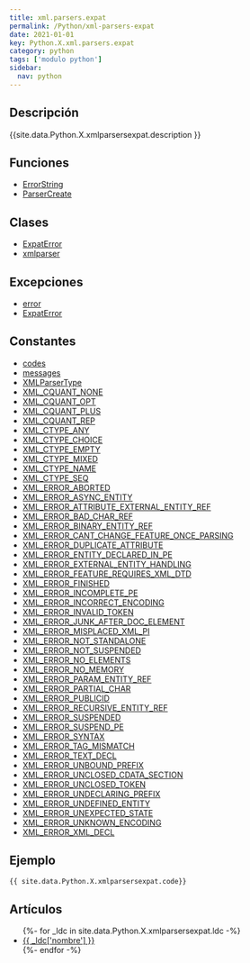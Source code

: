 ```yaml
---
title: xml.parsers.expat
permalink: /Python/xml-parsers-expat
date: 2021-01-01
key: Python.X.xml.parsers.expat
category: python
tags: ['modulo python']
sidebar: 
  nav: python
---
```


## Descripción
{{site.data.Python.X.xmlparsersexpat.description }}

## Funciones
* [ErrorString](/Python/xml-parsers-expat/ErrorString/)
* [ParserCreate](/Python/xml-parsers-expat/ParserCreate/)

## Clases
* [ExpatError](/Python/xml-parsers-expat/ExpatError/)
* [xmlparser](/Python/xml-parsers-expat/xmlparser/)

## Excepciones
* [error](/Python/xml-parsers-expat/error/)
* [ExpatError](/Python/xml-parsers-expat/ExpatError/)

## Constantes
* [codes](/Python/xml-parsers-expat/codes/)
* [messages](/Python/xml-parsers-expat/messages/)
* [XMLParserType](/Python/xml-parsers-expat/XMLParserType/)
* [XML_CQUANT_NONE](/Python/xml-parsers-expat/XML_CQUANT_NONE/)
* [XML_CQUANT_OPT](/Python/xml-parsers-expat/XML_CQUANT_OPT/)
* [XML_CQUANT_PLUS](/Python/xml-parsers-expat/XML_CQUANT_PLUS/)
* [XML_CQUANT_REP](/Python/xml-parsers-expat/XML_CQUANT_REP/)
* [XML_CTYPE_ANY](/Python/xml-parsers-expat/XML_CTYPE_ANY/)
* [XML_CTYPE_CHOICE](/Python/xml-parsers-expat/XML_CTYPE_CHOICE/)
* [XML_CTYPE_EMPTY](/Python/xml-parsers-expat/XML_CTYPE_EMPTY/)
* [XML_CTYPE_MIXED](/Python/xml-parsers-expat/XML_CTYPE_MIXED/)
* [XML_CTYPE_NAME](/Python/xml-parsers-expat/XML_CTYPE_NAME/)
* [XML_CTYPE_SEQ](/Python/xml-parsers-expat/XML_CTYPE_SEQ/)
* [XML_ERROR_ABORTED](/Python/xml-parsers-expat/XML_ERROR_ABORTED/)
* [XML_ERROR_ASYNC_ENTITY](/Python/xml-parsers-expat/XML_ERROR_ASYNC_ENTITY/)
* [XML_ERROR_ATTRIBUTE_EXTERNAL_ENTITY_REF](/Python/xml-parsers-expat/XML_ERROR_ATTRIBUTE_EXTERNAL_ENTITY_REF/)
* [XML_ERROR_BAD_CHAR_REF](/Python/xml-parsers-expat/XML_ERROR_BAD_CHAR_REF/)
* [XML_ERROR_BINARY_ENTITY_REF](/Python/xml-parsers-expat/XML_ERROR_BINARY_ENTITY_REF/)
* [XML_ERROR_CANT_CHANGE_FEATURE_ONCE_PARSING](/Python/xml-parsers-expat/XML_ERROR_CANT_CHANGE_FEATURE_ONCE_PARSING/)
* [XML_ERROR_DUPLICATE_ATTRIBUTE](/Python/xml-parsers-expat/XML_ERROR_DUPLICATE_ATTRIBUTE/)
* [XML_ERROR_ENTITY_DECLARED_IN_PE](/Python/xml-parsers-expat/XML_ERROR_ENTITY_DECLARED_IN_PE/)
* [XML_ERROR_EXTERNAL_ENTITY_HANDLING](/Python/xml-parsers-expat/XML_ERROR_EXTERNAL_ENTITY_HANDLING/)
* [XML_ERROR_FEATURE_REQUIRES_XML_DTD](/Python/xml-parsers-expat/XML_ERROR_FEATURE_REQUIRES_XML_DTD/)
* [XML_ERROR_FINISHED](/Python/xml-parsers-expat/XML_ERROR_FINISHED/)
* [XML_ERROR_INCOMPLETE_PE](/Python/xml-parsers-expat/XML_ERROR_INCOMPLETE_PE/)
* [XML_ERROR_INCORRECT_ENCODING](/Python/xml-parsers-expat/XML_ERROR_INCORRECT_ENCODING/)
* [XML_ERROR_INVALID_TOKEN](/Python/xml-parsers-expat/XML_ERROR_INVALID_TOKEN/)
* [XML_ERROR_JUNK_AFTER_DOC_ELEMENT](/Python/xml-parsers-expat/XML_ERROR_JUNK_AFTER_DOC_ELEMENT/)
* [XML_ERROR_MISPLACED_XML_PI](/Python/xml-parsers-expat/XML_ERROR_MISPLACED_XML_PI/)
* [XML_ERROR_NOT_STANDALONE](/Python/xml-parsers-expat/XML_ERROR_NOT_STANDALONE/)
* [XML_ERROR_NOT_SUSPENDED](/Python/xml-parsers-expat/XML_ERROR_NOT_SUSPENDED/)
* [XML_ERROR_NO_ELEMENTS](/Python/xml-parsers-expat/XML_ERROR_NO_ELEMENTS/)
* [XML_ERROR_NO_MEMORY](/Python/xml-parsers-expat/XML_ERROR_NO_MEMORY/)
* [XML_ERROR_PARAM_ENTITY_REF](/Python/xml-parsers-expat/XML_ERROR_PARAM_ENTITY_REF/)
* [XML_ERROR_PARTIAL_CHAR](/Python/xml-parsers-expat/XML_ERROR_PARTIAL_CHAR/)
* [XML_ERROR_PUBLICID](/Python/xml-parsers-expat/XML_ERROR_PUBLICID/)
* [XML_ERROR_RECURSIVE_ENTITY_REF](/Python/xml-parsers-expat/XML_ERROR_RECURSIVE_ENTITY_REF/)
* [XML_ERROR_SUSPENDED](/Python/xml-parsers-expat/XML_ERROR_SUSPENDED/)
* [XML_ERROR_SUSPEND_PE](/Python/xml-parsers-expat/XML_ERROR_SUSPEND_PE/)
* [XML_ERROR_SYNTAX](/Python/xml-parsers-expat/XML_ERROR_SYNTAX/)
* [XML_ERROR_TAG_MISMATCH](/Python/xml-parsers-expat/XML_ERROR_TAG_MISMATCH/)
* [XML_ERROR_TEXT_DECL](/Python/xml-parsers-expat/XML_ERROR_TEXT_DECL/)
* [XML_ERROR_UNBOUND_PREFIX](/Python/xml-parsers-expat/XML_ERROR_UNBOUND_PREFIX/)
* [XML_ERROR_UNCLOSED_CDATA_SECTION](/Python/xml-parsers-expat/XML_ERROR_UNCLOSED_CDATA_SECTION/)
* [XML_ERROR_UNCLOSED_TOKEN](/Python/xml-parsers-expat/XML_ERROR_UNCLOSED_TOKEN/)
* [XML_ERROR_UNDECLARING_PREFIX](/Python/xml-parsers-expat/XML_ERROR_UNDECLARING_PREFIX/)
* [XML_ERROR_UNDEFINED_ENTITY](/Python/xml-parsers-expat/XML_ERROR_UNDEFINED_ENTITY/)
* [XML_ERROR_UNEXPECTED_STATE](/Python/xml-parsers-expat/XML_ERROR_UNEXPECTED_STATE/)
* [XML_ERROR_UNKNOWN_ENCODING](/Python/xml-parsers-expat/XML_ERROR_UNKNOWN_ENCODING/)
* [XML_ERROR_XML_DECL](/Python/xml-parsers-expat/XML_ERROR_XML_DECL/)

## Ejemplo
~~~python
{{ site.data.Python.X.xmlparsersexpat.code}}
~~~

## Artículos
<ul>
{%- for _ldc in site.data.Python.X.xmlparsersexpat.ldc -%}
   <li>
       <a href="{{_ldc['url'] }}">{{ _ldc['nombre'] }}</a>
   </li>
{%- endfor -%}
</ul>
